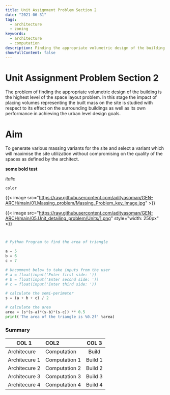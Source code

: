 ```yaml
---
title: Unit Assignment Problem Section 2
date: "2021-06-31"
tags:
  - architecture
  - zoning
keywords:
  - architecture
  - computation
description: Finding the appropriate volumetric design of the building
showFullContent: false
---
```


# Unit Assignment Problem Section 2

The problem of finding the appropriate volumetric design of the building is the highest level of the space layout problem. In this stage the impact of placing volumes representing the built mass on the site is studied with respect to its effect on the surrounding buildings as well as its own performance in achieving the urban level design goals.

# Aim

To generate various massing variants for the site and select a variant which will maximise the site utilization without compromising on the quality of the spaces as defined by the architect.

**some bold test**

_italic_

`color`

{{< image src="https://raw.githubusercontent.com/adityasoman/GEN-ARCH/main/01.Massing_problem/Massing_Problem_key_Image.jpg" >}}

{{< image src="https://raw.githubusercontent.com/adityasoman/GEN-ARCH/main/05.Unit_detailing_problem/Units/1.png" style="width: 250px" >}}

```python


# Python Program to find the area of triangle

a = 5
b = 6
c = 7

# Uncomment below to take inputs from the user
# a = float(input('Enter first side: '))
# b = float(input('Enter second side: '))
# c = float(input('Enter third side: '))

# calculate the semi-perimeter
s = (a + b + c) / 2

# calculate the area
area = (s*(s-a)*(s-b)*(s-c)) ** 0.5
print('The area of the triangle is %0.2f' %area)

```

### Summary

| COL 1         | COL2          |  COL 3  |
| ------------- | :------------ | :-----: |
| Architecure   | Computation   |  Build  |
| Architecure 1 | Computation 1 | Build 1 |
| Architecure 2 | Computation 2 | Build 2 |
| Architecure 3 | Computation 3 | Build 3 |
| Architecure 4 | Computation 4 | Build 4 |
